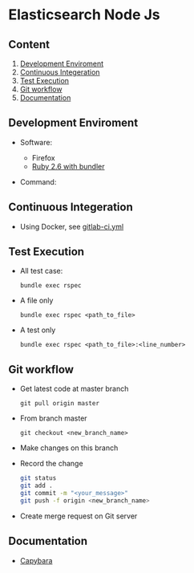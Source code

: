 # Elasticsearch Node Js

## Content

1. [Development Enviroment](#development-environment)
2. [Continuous Integeration](#continuous-integeration)
3. [Test Execution](#test-execution)
4. [Git workflow](#git-workflow)
5. [Documentation](#documentation)

## Development Enviroment

- Software:
  - Firefox
  - [Ruby 2.6 with bundler](https://gorails.com/setup/ubuntu/16.04)

- Command:

## Continuous Integeration

- Using Docker, see [gitlab-ci.yml](https://gitlab.com/lux-tech/automation-tests/-/blob/master/.gitlab-ci.yml)

## Test Execution

- All test case:

  `bundle exec rspec`
- A file only

  `bundle exec rspec <path_to_file>`
- A test only

  `bundle exec rspec <path_to_file>:<line_number>`

## Git workflow

- Get latest code at master branch

  `git pull origin master`

- From branch master

  `git checkout <new_branch_name>`

- Make changes on this branch

- Record the change

  ```sh
  git status
  git add .
  git commit -m "<your_message>"
  git push -f origin <new_branch_name>
  ```

- Create merge request on Git server

## Documentation

- [Capybara](https://github.com/teamcapybara/capybara)

